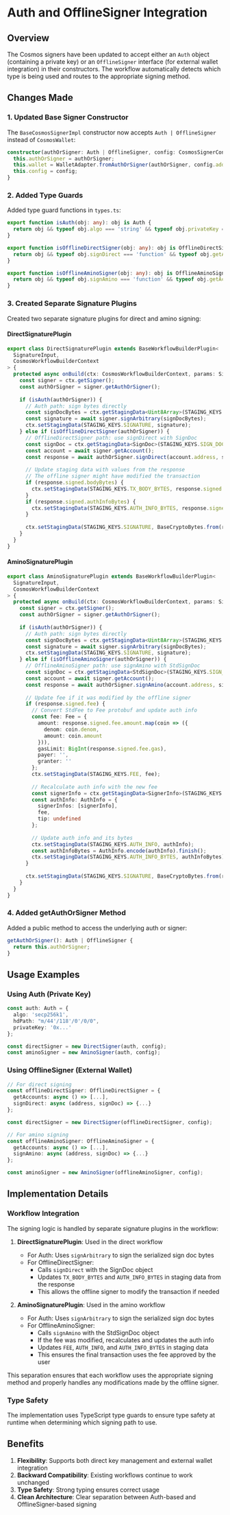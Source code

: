 # Auth and OfflineSigner Integration

## Overview

The Cosmos signers have been updated to accept either an `Auth` object (containing a private key) or an `OfflineSigner` interface (for external wallet integration) in their constructors. The workflow automatically detects which type is being used and routes to the appropriate signing method.

## Changes Made

### 1. Updated Base Signer Constructor

The `BaseCosmosSignerImpl` constructor now accepts `Auth | OfflineSigner` instead of `CosmosWallet`:

```typescript
constructor(authOrSigner: Auth | OfflineSigner, config: CosmosSignerConfig) {
  this.authOrSigner = authOrSigner;
  this.wallet = WalletAdapter.fromAuthOrSigner(authOrSigner, config.addressPrefix);
  this.config = config;
}
```

### 2. Added Type Guards

Added type guard functions in `types.ts`:

```typescript
export function isAuth(obj: any): obj is Auth {
  return obj && typeof obj.algo === 'string' && typeof obj.privateKey === 'string';
}

export function isOfflineDirectSigner(obj: any): obj is OfflineDirectSigner {
  return obj && typeof obj.signDirect === 'function' && typeof obj.getAccounts === 'function';
}

export function isOfflineAminoSigner(obj: any): obj is OfflineAminoSigner {
  return obj && typeof obj.signAmino === 'function' && typeof obj.getAccounts === 'function';
}
```

### 3. Created Separate Signature Plugins

Created two separate signature plugins for direct and amino signing:

#### DirectSignaturePlugin

```typescript
export class DirectSignaturePlugin extends BaseWorkflowBuilderPlugin<
  SignatureInput,
  CosmosWorkflowBuilderContext
> {
  protected async onBuild(ctx: CosmosWorkflowBuilderContext, params: SignatureInput): Promise<void> {
    const signer = ctx.getSigner();
    const authOrSigner = signer.getAuthOrSigner();
    
    if (isAuth(authOrSigner)) {
      // Auth path: sign bytes directly
      const signDocBytes = ctx.getStagingData<Uint8Array>(STAGING_KEYS.SIGN_DOC_BYTES);
      const signature = await signer.signArbitrary(signDocBytes);
      ctx.setStagingData(STAGING_KEYS.SIGNATURE, signature);
    } else if (isOfflineDirectSigner(authOrSigner)) {
      // OfflineDirectSigner path: use signDirect with SignDoc
      const signDoc = ctx.getStagingData<SignDoc>(STAGING_KEYS.SIGN_DOC);
      const account = await signer.getAccount();
      const response = await authOrSigner.signDirect(account.address, signDoc);
      
      // Update staging data with values from the response
      // The offline signer might have modified the transaction
      if (response.signed.bodyBytes) {
        ctx.setStagingData(STAGING_KEYS.TX_BODY_BYTES, response.signed.bodyBytes);
      }
      if (response.signed.authInfoBytes) {
        ctx.setStagingData(STAGING_KEYS.AUTH_INFO_BYTES, response.signed.authInfoBytes);
      }
      
      ctx.setStagingData(STAGING_KEYS.SIGNATURE, BaseCryptoBytes.from(response.signature));
    }
  }
}
```

#### AminoSignaturePlugin

```typescript
export class AminoSignaturePlugin extends BaseWorkflowBuilderPlugin<
  SignatureInput,
  CosmosWorkflowBuilderContext
> {
  protected async onBuild(ctx: CosmosWorkflowBuilderContext, params: SignatureInput): Promise<void> {
    const signer = ctx.getSigner();
    const authOrSigner = signer.getAuthOrSigner();
    
    if (isAuth(authOrSigner)) {
      // Auth path: sign bytes directly
      const signDocBytes = ctx.getStagingData<Uint8Array>(STAGING_KEYS.SIGN_DOC_BYTES);
      const signature = await signer.signArbitrary(signDocBytes);
      ctx.setStagingData(STAGING_KEYS.SIGNATURE, signature);
    } else if (isOfflineAminoSigner(authOrSigner)) {
      // OfflineAminoSigner path: use signAmino with StdSignDoc
      const signDoc = ctx.getStagingData<StdSignDoc>(STAGING_KEYS.SIGN_DOC);
      const account = await signer.getAccount();
      const response = await authOrSigner.signAmino(account.address, signDoc);
      
      // Update fee if it was modified by the offline signer
      if (response.signed.fee) {
        // Convert StdFee to Fee protobuf and update auth info
        const fee: Fee = {
          amount: response.signed.fee.amount.map(coin => ({
            denom: coin.denom,
            amount: coin.amount
          })),
          gasLimit: BigInt(response.signed.fee.gas),
          payer: '',
          granter: ''
        };
        ctx.setStagingData(STAGING_KEYS.FEE, fee);
        
        // Recalculate auth info with the new fee
        const signerInfo = ctx.getStagingData<SignerInfo>(STAGING_KEYS.SIGNER_INFO);
        const authInfo: AuthInfo = {
          signerInfos: [signerInfo],
          fee,
          tip: undefined
        };
        
        // Update auth info and its bytes
        ctx.setStagingData(STAGING_KEYS.AUTH_INFO, authInfo);
        const authInfoBytes = AuthInfo.encode(authInfo).finish();
        ctx.setStagingData(STAGING_KEYS.AUTH_INFO_BYTES, authInfoBytes);
      }
      
      ctx.setStagingData(STAGING_KEYS.SIGNATURE, BaseCryptoBytes.from(response.signature));
    }
  }
}
```

### 4. Added getAuthOrSigner Method

Added a public method to access the underlying auth or signer:

```typescript
getAuthOrSigner(): Auth | OfflineSigner {
  return this.authOrSigner;
}
```

## Usage Examples

### Using Auth (Private Key)

```typescript
const auth: Auth = {
  algo: 'secp256k1',
  hdPath: "m/44'/118'/0'/0/0",
  privateKey: '0x...'
};

const directSigner = new DirectSigner(auth, config);
const aminoSigner = new AminoSigner(auth, config);
```

### Using OfflineSigner (External Wallet)

```typescript
// For direct signing
const offlineDirectSigner: OfflineDirectSigner = {
  getAccounts: async () => [...],
  signDirect: async (address, signDoc) => {...}
};

const directSigner = new DirectSigner(offlineDirectSigner, config);

// For amino signing
const offlineAminoSigner: OfflineAminoSigner = {
  getAccounts: async () => [...],
  signAmino: async (address, signDoc) => {...}
};

const aminoSigner = new AminoSigner(offlineAminoSigner, config);
```

## Implementation Details

### Workflow Integration

The signing logic is handled by separate signature plugins in the workflow:

1. **DirectSignaturePlugin**: Used in the direct workflow
   - For Auth: Uses `signArbitrary` to sign the serialized sign doc bytes
   - For OfflineDirectSigner: 
     - Calls `signDirect` with the SignDoc object
     - Updates `TX_BODY_BYTES` and `AUTH_INFO_BYTES` in staging data from the response
     - This allows the offline signer to modify the transaction if needed

2. **AminoSignaturePlugin**: Used in the amino workflow
   - For Auth: Uses `signArbitrary` to sign the serialized sign doc bytes
   - For OfflineAminoSigner: 
     - Calls `signAmino` with the StdSignDoc object
     - If the fee was modified, recalculates and updates the auth info
     - Updates `FEE`, `AUTH_INFO`, and `AUTH_INFO_BYTES` in staging data
     - This ensures the final transaction uses the fee approved by the user

This separation ensures that each workflow uses the appropriate signing method and properly handles any modifications made by the offline signer.

### Type Safety

The implementation uses TypeScript type guards to ensure type safety at runtime when determining which signing path to use.

## Benefits

1. **Flexibility**: Supports both direct key management and external wallet integration
2. **Backward Compatibility**: Existing workflows continue to work unchanged
3. **Type Safety**: Strong typing ensures correct usage
4. **Clean Architecture**: Clear separation between Auth-based and OfflineSigner-based signing